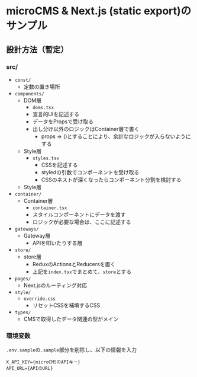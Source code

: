 # microCMS & Next.js (static export)のサンプル

## 設計方法（暫定）

### src/
- `const/`
  - 定数の置き場所
- `components/`
  - DOM層
    - `doms.tsx`
    - 宣言的UIを記述する
    - データをPropsで受け取る
    - 出し分け以外のロジックはContainer層で書く
      - props => ()とすることにより、余計なロジックが入らないようにする
  - Style層
    - `styles.tsx`
      - CSSを記述する
      - styledの引数でコンポーネントを受け取る
      - CSSのネストが深くなったらコンポーネント分割を検討する
  - Style層
- `container/`
    - Container層
      - `container.tsx`
      - スタイルコンポーネントにデータを渡す
      - ロジックが必要な場合は、ここに記述する
- `gateways/`
  - Gateway層
    - APIを叩いたりする層
- `store/`
  - store層
    - ReduxのActionsとReducersを置く
    - 上記を`index.tsx`でまとめて、`store`とする
- `pages/`
  - Next.jsのルーティング対応
- `style/`
  - `override.css`
    - リセットCSSを補填するCSS
- `types/`
  - CMSで取得したデータ関連の型がメイン

### 環境変数
`.env.sample`の`.sample`部分を削除し、以下の情報を入力

```
X_API_KEY={microCMSのAPIキー}
API_URL={APIのURL}
```